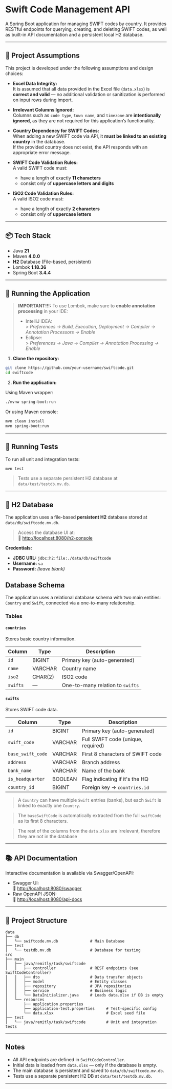 # Swift Code Management API

A Spring Boot application for managing SWIFT codes by country. It provides RESTful endpoints for querying, creating, and deleting SWIFT codes, as well as built-in API documentation and a persistent local H2 database.

---

## 📌 Project Assumptions

This project is developed under the following assumptions and design choices:

- **Excel Data Integrity:**  
  It is assumed that all data provided in the Excel file (`data.xlsx`) is **correct and valid** — no additional validation or sanitization is performed on input rows during import.

- **Irrelevant Columns Ignored:**  
  Columns such as `code type`, `town name`, and `timezone` are **intentionally ignored**, as they are not required for this application’s functionality.

- **Country Dependency for SWIFT Codes:**  
  When adding a new SWIFT code via API, it **must be linked to an existing country** in the database.  
  If the provided country does not exist, the API responds with an appropriate error message.

- **SWIFT Code Validation Rules:**  
  A valid SWIFT code must:
    - have a length of exactly **11 characters**
    - consist only of **uppercase letters and digits**

- **ISO2 Code Validation Rules:**  
  A valid ISO2 code must:
    - have a length of exactly **2 characters**
    - consist only of **uppercase letters**

---

## 📦 Tech Stack

- Java **21**
- Maven **4.0.0**
- **H2** Database (File-based, persistent)
- Lombok **1.18.36**
- Spring Boot **3.4.4**

---

## 🚀 Running the Application

> **IMPORTANT!!!:** To use Lombok, make sure to **enable annotation processing** in your IDE:
> - IntelliJ IDEA:  
    >   *Preferences → Build, Execution, Deployment → Compiler → Annotation Processors → Enable*
> - Eclipse:  
    >   *Preferences → Java → Compiler → Annotation Processing → Enable*

1. **Clone the repository:**

```bash
git clone https://github.com/your-username/swiftcode.git
cd swiftcode
```

2. **Run the application:**

Using Maven wrapper:

```bash
./mvnw spring-boot:run
```

Or using Maven console:

```bash
mvn clean install
mvn spring-boot:run
```

---

## 🧪 Running Tests

To run all unit and integration tests:

```bash
mvn test
```

> Tests use a separate persistent H2 database at `data/test/testdb.mv.db`.

---

## 🔗 H2 Database

The application uses a file-based **persistent H2** database stored at `data/db/swiftcode.mv.db`.

> Access the database UI at:  
> 📍 [http://localhost:8080/h2-console](http://localhost:8080/h2-console)

**Credentials:**

- **JDBC URL:** `jdbc:h2:file:./data/db/swiftcode`
- **Username:** `sa`
- **Password:** *(leave blank)*

## Database Schema

The application uses a relational database schema with two main entities: `Country` and `Swift`, connected via a one-to-many relationship.

### Tables

#### `countries`
Stores basic country information.

| Column   | Type    | Description                      |
|----------|---------|----------------------------------|
| `id`     | BIGINT  | Primary key (auto-generated)     |
| `name`   | VARCHAR | Country name                     |
| `iso2`   | CHAR(2) | ISO2 code                        |
| `swifts` | —       | One-to-many relation to `swifts` |

#### `swifts`
Stores SWIFT code data.

| Column            | Type    | Description                        |
|-------------------|---------|------------------------------------|
| `id`              | BIGINT  | Primary key (auto-generated)       |
| `swift_code`      | VARCHAR | Full SWIFT code (unique, required) |
| `base_swift_code` | VARCHAR | First 8 characters of SWIFT code   |
| `address`         | VARCHAR | Branch address                     |
| `bank_name`       | VARCHAR | Name of the bank                   |
| `is_headquarter`  | BOOLEAN | Flag indicating if it's the HQ     |
| `country_id`      | BIGINT  | Foreign key → `countries.id`       |

> A `Country` can have multiple `Swift` entries (banks), but each `Swift` is linked to exactly one `Country`.

> The `baseSwiftCode` is automatically extracted from the full `swiftCode` as its first 8 characters.

> The rest of the columns from the `data.xlsx` are irrelevant, therefore they are not in the database

---

## 📚 API Documentation

Interactive documentation is available via Swagger/OpenAPI:

- Swagger UI:  
  📍 [http://localhost:8080/swagger](http://localhost:8080/swagger)
- Raw OpenAPI JSON:  
  📍 [http://localhost:8080/api-docs](http://localhost:8080/api-docs)

---

## 🧩 Project Structure

```
data
├── db
│   └── swiftcode.mv.db              # Main Database
├── test
│   └── testdb.mv.db                 # Database for testing
src
├── main
│   ├── java/remitly/task/swiftcode
│   │   ├── controller               # REST endpoints (see SwiftCodeController)
│   │   ├── dto                      # Data transfer objects
│   │   ├── model                    # Entity classes
│   │   ├── repository               # JPA repositories
│   │   ├── service                  # Business logic
│   │   └── DataInitializer.java     # Loads data.xlsx if DB is empty
│   └── resources
│       ├── application.properties          
│       ├── application-test.properties     # Test-specific config
│       └── data.xlsx                       # Excel seed file
├── test
│   └── java/remitly/task/swiftcode         # Unit and integration tests
```

---

## Notes

- All API endpoints are defined in `SwiftCodeController`.
- Initial data is loaded from `data.xlsx` — only if the database is empty.
- The main database is persistent and saved to `data/db/swiftcode.mv.db`.
- Tests use a separate persistent H2 DB at `data/test/testdb.mv.db`.

---
